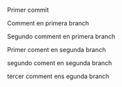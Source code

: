 Primer commit

Comment en primera branch

Segundo comment en primera branch


Primer coment en segunda branch

segundo coment en segunda branch

tercer comment ens egunda branch